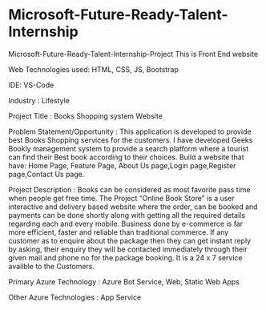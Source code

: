 # Microsoft-Future-Ready-Talent-Internship

Microsoft-Future-Ready-Talent-Internship-Project This is Front End website

Web Technologies used: HTML, CSS, JS, Bootstrap

IDE: VS-Code

Industry : Lifestyle

Project Title : Books Shopping system Website

Problem Statement/Opportunity : This application is developed to provide best Books Shopping services for the customers.
I have developed Geeks Bookly management system to provide a search platform where a tourist can find their Best book according to their choices.
Build a website that have: Home Page, Feature Page, About Us page,Login page,Register page,Contact Us page.

Project Description : Books can be considered as most favorite pass time when people get free time.
The Project “Online Book Store” is a user interactive and delivery based website where the order,
can be booked and payments can be done shortly along with getting all the required details regarding each and every mobile. 
Business done by e-commerce is far more efficient, faster and reliable than traditional commerce.
If any customer as to enquire about the package then they can get instant reply by asking,
their enquiry they will be contacted immediately through their given mail and phone no for the package booking.
It is a 24 x 7 service availble to the Customers.

Primary Azure Technology : Azure Bot Service, Web, Static Web Apps

Other Azure Technologies : App Service
